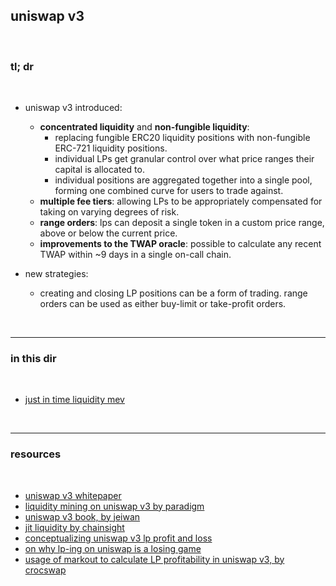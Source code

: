 ## uniswap v3

<br>

### tl; dr

<br> 

- uniswap v3 introduced: 

  * **concentrated liquidity** and **non-fungible liquidity**: 
    * replacing fungible ERC20 liquidity positions with non-fungible ERC-721 liquidity positions. 
    * individual LPs get granular control over what price ranges their capital is allocated to. 
    * individual positions are aggregated together into a single pool, forming one combined curve for users to trade against.
  * **multiple fee tiers**: allowing LPs to be appropriately compensated for taking on varying degrees of risk. 
  * **range orders**: lps can deposit a single token in a custom price range, above or below the current price.
  * **improvements to the TWAP oracle**: possible to calculate any recent TWAP within ~9 days in a single on-call chain.

- new strategies:
  * creating and closing LP positions can be a form of trading. range orders can be used as either buy-limit or take-profit orders. 


<br>

---

### in this dir

<br>

* [just in time liquidity mev](just-in-time.md)

<br>

---

### resources

<br>

* [uniswap v3 whitepaper](https://uniswap.org/whitepaper-v3.pdf)
* [liquidity mining on uniswap v3 by paradigm](https://www.paradigm.xyz/2021/05/liquidity-mining-on-uniswap-v3)
* [uniswap v3 book, by jeiwan](https://github.com/Jeiwan/uniswapv3-book)
* [jit liquidity by chainsight](https://twitter.com/ChainsightLabs/status/1457958811243778052)
* [conceptualizing uniswap v3 lp profit and loss](https://atise.medium.com/conceptualizing-uniswap-v3-lp-profit-and-loss-ecbae6e09644)
* [on why lp-ing on uniswap is a losing game](https://twitter.com/thiccythot_/status/1589022227437039616)
* [usage of markout to calculate LP profitability in uniswap v3, by crocswap](https://crocswap.medium.com/usage-of-markout-to-calculate-lp-profitability-in-uniswap-v3-e32773b1a88e)
